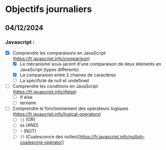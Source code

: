 # Objectifs journaliers

## 04/12/2024

### Javascript :

- [x] Comprendre les comparaisons en JavaScript (https://fr.javascript.info/comparison)
  - [x] Le mécanisme sous-jacent d'une comparaison de deux éléments en JavaScript (types différents)
  - [x] La comparaison entre 2 chaines de caractères
  - [ ] La spécificté de null et undefined
- [ ] Comprendre les conditions en JavaScript (https://fr.javascript.info/ifelse)
  - [ ] if else
  - [ ] ternaire
- [ ] Comprendre le fonctionnement des opérateurs logiques (https://fr.javascript.info/logical-operators)
  - [ ] `||` (OR)
  - [ ] `&&` (AND)
  - [ ] `!` (NOT)
  - [ ] `??` (Coalescence des nulles)[https://fr.javascript.info/nullish-coalescing-operator]
